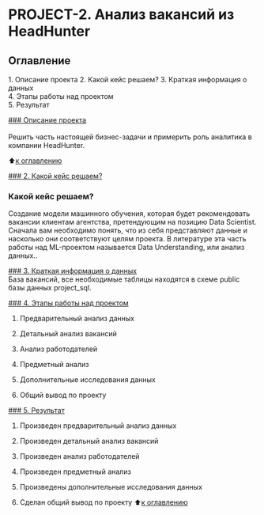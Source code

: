 # PROJECT-2. Анализ вакансий из HeadHunter

## Оглавление  
<a id = '1'>1. Описание проекта</a> 
<a id = '2'>2. Какой кейс решаем?</a> 
<a id = '3'>3. Краткая информация о данных</a>   
<a id = '4'>4. Этапы работы над проектом</a>  
<a id = '5'>5. Результат</a> 

<a href ="#1">### Описание проекта</a><br>    
Решить часть настоящей бизнес-задачи и примерить роль аналитика в компании HeadHunter.

:arrow_up:[к оглавлению](_)

<a href ="#2">### 2. Какой кейс решаем?</a><br>
### Какой кейс решаем?    
Создание модели машинного обучения, которая будет рекомендовать вакансии клиентам агентства, претендующим на позицию Data Scientist. Сначала вам необходимо понять, что из себя представляют данные и насколько они соответствуют целям проекта. В литературе эта часть работы над ML-проектом называется Data Understanding, или анализ данных..


<a href ="#3">### 3. Краткая информация о данных</a><br>
База вакансий, все необходимые таблицы находятся в схеме public базы данных project_sql.

<a href ="#4">### 4. Этапы работы над проектом</a><br>
1. Предварительный анализ данных

2. Детальный анализ вакансий

3. Анализ работодателей

4. Предметный анализ

5. Дополнительные исследования данных

6. Общий вывод по проекту
  
<a href ="#5">### 5. Результат</a><br>
1. Произведен предварительный анализ данных

2. Произведен детальный анализ вакансий

3. Произведен анализ работодателей

4. Произведен предметный анализ

5. Произведены дополнительные исследования данных

6. Сделан общий вывод по проекту
:arrow_up:[к оглавлению](.README.md#Оглавление)
